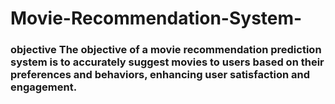# Movie-Recommendation-System-
### objective The objective of a movie recommendation prediction system is to accurately suggest movies to users based on their preferences and behaviors, enhancing user satisfaction and engagement. 
